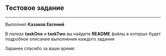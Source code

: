 **Тестовое задание**
-
---

Выполнил **Казаков Евгений**

В папках **taskOne** и **taskTwo** вы найдете **README** файлы в которых будет подробное описание выполнения каждого задания

Заранее спасибо за ваше время